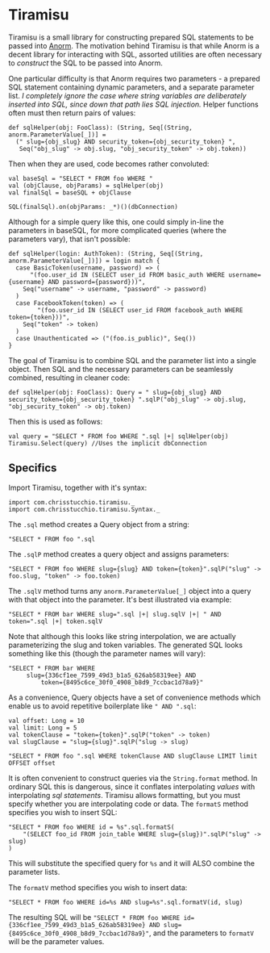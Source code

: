 # Tiramisu

Tiramisu is a small library for constructing prepared SQL statements to be passed into [Anorm](https://github.com/playframework/Play20/wiki/ScalaAnorm). The motivation behind Tiramisu is that while Anorm is a decent library for interacting with SQL, assorted utilities are often necessary to *construct* the SQL to be passed into Anorm.

One particular difficulty is that Anorm requires two parameters - a prepared SQL statement containing dynamic parameters, and a separate parameter list. *I completely ignore the case where string variables are deliberately inserted into SQL, since down that path lies SQL injection.* Helper functions often must then return pairs of values:

    def sqlHelper(obj: FooClass): (String, Seq[(String, anorm.ParameterValue[_])] =
      (" slug={obj_slug} AND security_token={obj_security_token} ",
       Seq("obj_slug" -> obj.slug, "obj_security_token" -> obj.token))

Then when they are used, code becomes rather convoluted:

    val baseSql = "SELECT * FROM foo WHERE "
    val (objClause, objParams) = sqlHelper(obj)
    val finalSql = baseSQL + objClause

    SQL(finalSql).on(objParams: _*)()(dbConnection)

Although for a simple query like this, one could simply in-line the parameters in baseSQL, for more complicated queries (where the parameters vary), that isn't possible:

    def sqlHelper(login: AuthToken): (String, Seq[(String, anorm.ParameterValue[_])]) = login match {
      case BasicToken(username, password) => (
          "(foo.user_id IN (SELECT user_id FROM basic_auth WHERE username={username} AND password={password}))",
	    Seq("username" -> username, "password" -> password)
	  )
      case FacebookToken(token) => (
            "(foo.user_id IN (SELECT user_id FROM facebook_auth WHERE token={token}))",
	    Seq("token" -> token)
	  )
      case Unauthenticated => ("(foo.is_public)", Seq())
    }

The goal of Tiramisu is to combine SQL and the parameter list into a single object. Then SQL and the necessary parameters can be seamlessly combined, resulting in cleaner code:

    def sqlHelper(obj: FooClass): Query = " slug={obj_slug} AND security_token={obj_security_token} ".sqlP("obj_slug" -> obj.slug, "obj_security_token" -> obj.token)

Then this is used as follows:

    val query = "SELECT * FROM foo WHERE ".sql |+| sqlHelper(obj)
    Tiramisu.Select(query) //Uses the implicit dbConnection

## Specifics

Import Tiramisu, together with it's syntax:

    import com.chrisstucchio.tiramisu._
    import com.chrisstucchio.tiramisu.Syntax._

The `.sql` method creates a Query object from a string:

    "SELECT * FROM foo ".sql

The `.sqlP` method creates a query object and assigns parameters:

    "SELECT * FROM foo WHERE slug={slug} AND token={token}".sqlP("slug" -> foo.slug, "token" -> foo.token)

The `.sqlV` method turns any `anorm.ParameterValue[_]` object into a query with that object into the parameter. It's best illustrated via example:

    "SELECT * FROM bar WHERE slug=".sql |+| slug.sqlV |+| " AND token=".sql |+| token.sqlV

Note that although this looks like string interpolation, we are actually parameterizing the slug and token variables. The generated SQL looks something like this (though the parameter names will vary):

    "SELECT * FROM bar WHERE
         slug={336cf1ee_7599_49d3_b1a5_626ab58319ee} AND
             token={8495c6ce_30f0_4908_b8d9_7ccbac1d78a9}"

As a convenience, Query objects have a set of convenience methods which enable us to avoid repetitive boilerplate like `" AND ".sql`:

    val offset: Long = 10
    val limit: Long = 5
    val tokenClause = "token={token}".sqlP("token" -> token)
    val slugClause = "slug={slug}".sqlP("slug -> slug)

    "SELECT * FROM foo ".sql WHERE tokenClause AND slugClause LIMIT limit OFFSET offset

It is often convenient to construct queries via the `String.format` method. In ordinary SQL this is dangerous, since it conflates interpolating *values* with interpolating *sql statements*. Tiramisu allows formatting, but you must specify whether you are interpolating code or data. The `formatS` method specifies you wish to insert SQL:

    "SELECT * FROM foo WHERE id = %s".sql.formatS(
        "(SELECT foo_id FROM join_table WHERE slug={slug})".sqlP("slug" -> slug)
	)

This will substitute the specified query for `%s` and it will ALSO combine the parameter lists.

The `formatV` method specifies you wish to insert data:

    "SELECT * FROM foo WHERE id=%s AND slug=%s".sql.formatV(id, slug)

The resulting SQL will be `"SELECT * FROM foo WHERE id={336cf1ee_7599_49d3_b1a5_626ab58319ee} AND slug={8495c6ce_30f0_4908_b8d9_7ccbac1d78a9}"`, and the parameters to `formatV` will be the parameter values.
